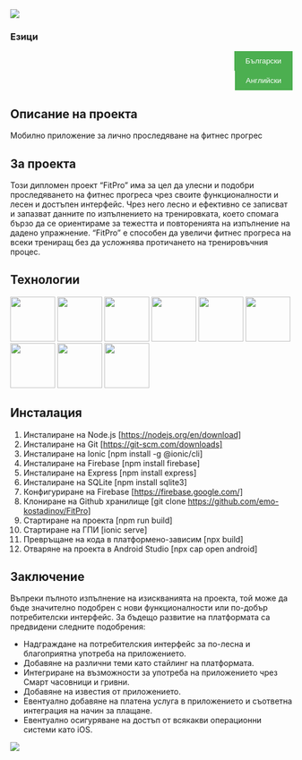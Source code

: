 <img src="https://capsule-render.vercel.app/api?type=waving&height=260&color=gradient&text=FitPro&fontSize=80&animation=fadeIn" />

### Езици

<div style="text-align: right;">
  <a href="/READMEbg.md">
    <button style="background-color: #4CAF50; border: none; color: white; padding: 10px 20px; text-align: center; text-decoration: none; display: inline-block; cursor: pointer;">
      Български
    </button>
  </a>
</div>

<div style="text-align: right;">
  <a href="/README.md">
    <button style="background-color: #4CAF50; border: none; color: white; padding: 10px 20px; text-align: center; text-decoration: none; display: inline-block; cursor: pointer;">
      Английски
    </button>
  </a>
</div>

## Описание на проекта
Мобилно приложение за лично проследяване на фитнес прогрес

## За проекта
Този дипломен проект “FitPro” има за цел да улесни и подобри проследяването на фитнес прогреса чрез своите функционалности и лесен и достъпен интерфейс. Чрез него лесно и ефективно се записват и запазват данните по изпълнението на тренировката, което спомага бързо да се ориентираме за тежестта  и повторенията на изпълнение на дадено упражнение. “FitPro” е способен да увеличи фитнес прогреса на всеки трениращ без да усложнява протичането на тренировъчния процес.

## Технологии
<img src="https://cdn.jsdelivr.net/gh/devicons/devicon@latest/icons/vscode/vscode-original.svg" width="80" height="80"/> <img src="https://cdn.jsdelivr.net/gh/devicons/devicon@latest/icons/androidstudio/androidstudio-original.svg" width="80" height="80"/> <img src="https://cdn.jsdelivr.net/gh/devicons/devicon@latest/icons/nodejs/nodejs-original-wordmark.svg" width="80" height="80"/> 
            <img src="https://cdn.jsdelivr.net/gh/devicons/devicon@latest/icons/express/express-original.svg" width="80" height="80"/> 
            <img src="https://cdn.jsdelivr.net/gh/devicons/devicon@latest/icons/sqlite/sqlite-original.svg" width="80" height="80"/> 
            <img src="https://cdn.jsdelivr.net/gh/devicons/devicon@latest/icons/react/react-original.svg" width="80" height="80"/>
            <img src="https://cdn.jsdelivr.net/gh/devicons/devicon@latest/icons/ionic/ionic-original.svg" width="80" height="80"/>
            <img src="https://cdn.jsdelivr.net/gh/devicons/devicon@latest/icons/git/git-original-wordmark.svg" width="80" height="80"/>
            <img src="https://cdn.jsdelivr.net/gh/devicons/devicon@latest/icons/firebase/firebase-original-wordmark.svg" width="80" height="80"/>

## Инсталация

1. Инсталиране на Node.js [https://nodejs.org/en/download]
2. Инсталиране на Git [https://git-scm.com/downloads]
3. Инсталиране на Ionic [npm install -g @ionic/cli]
4. Инсталиране на Firebase [npm install firebase]
5. Инсталиране на Express [npm install express]
6. Инсталиране на SQLite [npm install sqlite3]
7. Конфигуриране на Firebase [https://firebase.google.com/]
8. Клониране на Github хранилище [git clone https://github.com/emo-kostadinov/FitPro]
9. Стартиране на проекта [npm run build]
10. Стартиране на ГПИ [ionic serve]
11. Превръщане на кода в платформено-зависим [npx build]
12. Отваряне на проекта в Android Studio [npx cap open android]

## Заключение

Въпреки пълното изпълнение на изискванията на проекта, той може да бъде значително подобрен с нови функционалности или по-добър потребителски интерфейс. За бъдещо развитие на платформата са предвидени следните подобрения:

 - Надграждане на потребителския интерфейс за по-лесна и благоприятна употреба на приложението.
 - Добавяне на различни теми като стайлинг на платформата.
 - Интегриране на възможности за употреба на приложението чрез Смарт часовници и гривни.
 - Добавяне на известия от приложението.
 - Евентуално добавяне на платена услуга в приложението и съответна интеграция на начин за плащане.
 - Евентуално осигуряване на достъп от всякакви операционни системи като iOS.
    
<img src="https://capsule-render.vercel.app/api?type=waving&height=140&color=gradient&section=footer" />
